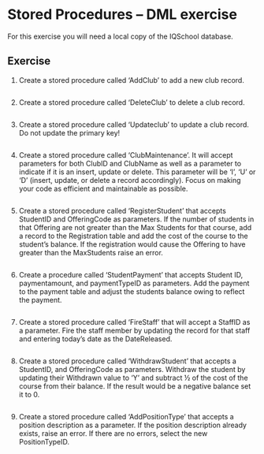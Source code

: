 # Stored Procedures – DML exercise
For this exercise you will need a local copy of the IQSchool database.

## Exercise
1. Create a stored procedure called ‘AddClub’ to add a new club record.<br>

```sql

```

2. Create a stored procedure called ‘DeleteClub’ to delete a club record.<br>

```sql

```

3. Create a stored procedure called ‘Updateclub’ to update a club record. Do not update the primary key!<br>

```sql

```

4. Create a stored procedure called ‘ClubMaintenance’. It will accept parameters for both ClubID and ClubName as well as a parameter to indicate if it is an insert, update or delete. This parameter will be ‘I’, ‘U’ or ‘D’ (insert, update, or delete a record accordingly). Focus on making your code as efficient and maintainable as possible.<br>

```sql

```

5. Create a stored procedure called ‘RegisterStudent’ that accepts StudentID and OfferingCode as parameters. If the number of students in that Offering are not greater than the Max Students for that course, add a record to the Registration table and add the cost of the course to the student’s balance. If the registration would cause the Offering to have greater than the MaxStudents raise an error.<br>

```sql

```

6. Create a procedure called ‘StudentPayment’ that accepts Student ID, paymentamount, and paymentTypeID as parameters. Add the payment to the payment table and adjust the students balance owing to reflect the payment.<br>

```sql

```

7. Create a stored procedure called ‘FireStaff’ that will accept a StaffID as a parameter. Fire the staff member by updating the record for that staff and entering today’s date as the DateReleased.<br>

```sql

```

8. Create a stored procedure called ‘WithdrawStudent’ that accepts a StudentID, and OfferingCode as parameters. Withdraw the student by updating their Withdrawn value to ‘Y’ and subtract ½ of the cost of the course from their balance. If the result would be a negative balance set it to 0.<br>

```sql

```

9. Create a stored procedure called ‘AddPositionType’ that accepts a position description as a parameter. If the position description already exists, raise an error. If there are no errors, select the new PositionTypeID.<br>

```sql

```